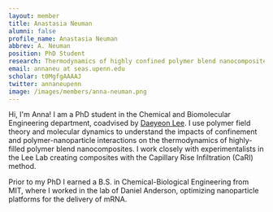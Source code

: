 ```yaml
---
layout: member
title: Anastasia Neuman
alumni: false 
profile_name: Anastasia Neuman
abbrev: A. Neuman
position: PhD Student
research: Thermodynamics of highly confined polymer blend nanocomposites
email: annaneu at seas.upenn.edu
scholar: t0MgfgAAAAJ
twitter: annaneupenn
image: /images/members/anna-neuman.png
---
```


Hi, I'm Anna! I am a  PhD student in the Chemical and Biomolecular Engineering department, coadvised by [Daeyeon Lee](https://www.seas.upenn.edu/~leegroup/people.html). I use polymer field theory and molecular dynamics to understand the impacts of confinement and polymer-nanoparticle interactions on the thermodynamics of highly-filled polymer blend nanocomposites. I work closely with experimentalists in the Lee Lab creating composites with the Capillary Rise Infiltration (CaRI) method. 

Prior to my PhD I earned a B.S. in Chemical-Biological Engineering from MIT, where I worked in the lab of Daniel Anderson, optimizing nanoparticle platforms for the delivery of mRNA.
